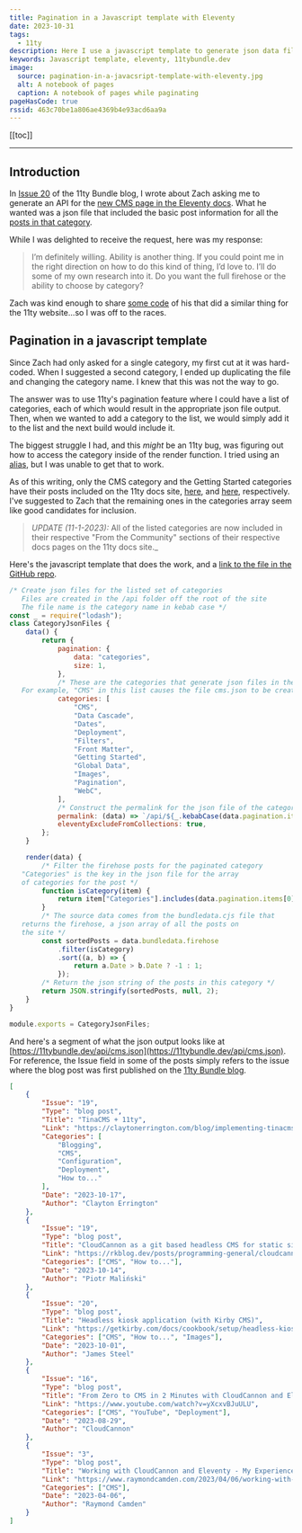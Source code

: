```yaml
---
title: Pagination in a Javascript template with Eleventy
date: 2023-10-31
tags:
  - 11ty
description: Here I use a javascript template to generate json data files for selected categories of the 11tybundle.dev site.
keywords: Javascript template, eleventy, 11tybundle.dev
image:
  source: pagination-in-a-javacsript-template-with-eleventy.jpg
  alt: A notebook of pages
  caption: A notebook of pages while paginating
pageHasCode: true
rssid: 463c70be1a806ae4369b4e93acd6aa9a
---
```


[[toc]]

---

## Introduction

In [Issue 20](https://11tybundle.dev/blog/11ty-bundle-20/) of the 11ty Bundle blog, I wrote about Zach asking me to generate an API for the [new CMS page in the Eleventy docs](https://www.11ty.dev/docs/cms/). What he wanted was a json file that included the basic post information for all the [posts in that category](https://11tybundle.dev/categories/cms/).

While I was delighted to receive the request, here was my response:

> I’m definitely willing. Ability is another thing. If you could point me in the right direction on how to do this kind of thing, I’d love to. I’ll do some of my own research into it. Do you want the full firehose or the ability to choose by category?

Zach was kind enough to share [some code](https://github.com/11ty/11ty-website/blob/main/src/api/urls.11ty.js) of his that did a similar thing for the 11ty website...so I was off to the races.

## Pagination in a javascript template

Since Zach had only asked for a single category, my first cut at it was hard-coded. When I suggested a second category, I ended up duplicating the file and changing the category name. I knew that this was not the way to go.

The answer was to use 11ty's pagination feature where I could have a list of categories, each of which would result in the appropriate json file output. Then, when we wanted to add a category to the list, we would simply add it to the list and the next build would include it.

The biggest struggle I had, and this _might_ be an 11ty bug, was figuring out how to access the category inside of the render function. I tried using an [alias](https://www.11ty.dev/docs/pagination/#aliasing-to-a-different-variable), but I was unable to get that to work.

As of this writing, only the CMS category and the Getting Started categories have their posts included on the 11ty docs site, [here](https://www.11ty.dev/docs/cms/#from-the-community), and [here](https://www.11ty.dev/docs/get-started/), respectively. I've suggested to Zach that the remaining ones in the categories array seem like good candidates for inclusion.

> _UPDATE (11-1-2023):_ All of the listed categories are now included in their respective "From the Community" sections of their respective docs pages on the 11ty docs site.\_

Here's the javascript template that does the work, and a [link to the file in the GitHub repo](https://github.com/bobmonsour/11tybundle.dev/blob/main/src/api/category-json-files.11ty.cjs).

```js
/* Create json files for the listed set of categories
   Files are created in the /api folder off the root of the site
   The file name is the category name in kebab case */
const _ = require("lodash");
class CategoryJsonFiles {
	data() {
		return {
			pagination: {
				data: "categories",
				size: 1,
			},
			/* These are the categories that generate json files in the api directory
   For example, "CMS" in this list causes the file cms.json to be created */
			categories: [
				"CMS",
				"Data Cascade",
				"Dates",
				"Deployment",
				"Filters",
				"Front Matter",
				"Getting Started",
				"Global Data",
				"Images",
				"Pagination",
				"WebC",
			],
			/* Construct the permalink for the json file of the category */
			permalink: (data) => `/api/${_.kebabCase(data.pagination.items[0])}.json`,
			eleventyExcludeFromCollections: true,
		};
	}

	render(data) {
		/* Filter the firehose posts for the paginated category
   "Categories" is the key in the json file for the array
   of categories for the post */
		function isCategory(item) {
			return item["Categories"].includes(data.pagination.items[0]);
		}
		/* The source data comes from the bundledata.cjs file that
   returns the firehose, a json array of all the posts on
   the site */
		const sortedPosts = data.bundledata.firehose
			.filter(isCategory)
			.sort((a, b) => {
				return a.Date > b.Date ? -1 : 1;
			});
		/* Return the json string of the posts in this category */
		return JSON.stringify(sortedPosts, null, 2);
	}
}

module.exports = CategoryJsonFiles;
```

And here's a segment of what the json output looks like at [https://11tybundle.dev/api/cms.json](https://11tybundle.dev/api/cms.json). For reference, the Issue field in some of the posts simply refers to the issue where the blog post was first published on the [11ty Bundle blog](https://11tybundle.dev/blog/).

```json
[
	{
		"Issue": "19",
		"Type": "blog post",
		"Title": "TinaCMS + 11ty",
		"Link": "https://claytonerrington.com/blog/implementing-tinacms-with-11ty/",
		"Categories": [
			"Blogging",
			"CMS",
			"Configuration",
			"Deployment",
			"How to..."
		],
		"Date": "2023-10-17",
		"Author": "Clayton Errington"
	},
	{
		"Issue": "19",
		"Type": "blog post",
		"Title": "CloudCannon as a git based headless CMS for static site generators",
		"Link": "https://rkblog.dev/posts/programming-general/cloudcannon-git-headless-cms/",
		"Categories": ["CMS", "How to..."],
		"Date": "2023-10-14",
		"Author": "Piotr Maliński"
	},
	{
		"Issue": "20",
		"Type": "blog post",
		"Title": "Headless kiosk application (with Kirby CMS)",
		"Link": "https://getkirby.com/docs/cookbook/setup/headless-kiosk-application",
		"Categories": ["CMS", "How to...", "Images"],
		"Date": "2023-10-01",
		"Author": "James Steel"
	},
	{
		"Issue": "16",
		"Type": "blog post",
		"Title": "From Zero to CMS in 2 Minutes with CloudCannon and Eleventy",
		"Link": "https://www.youtube.com/watch?v=yXcxvBJuULU",
		"Categories": ["CMS", "YouTube", "Deployment"],
		"Date": "2023-08-29",
		"Author": "CloudCannon"
	},
	{
		"Issue": "3",
		"Type": "blog post",
		"Title": "Working with CloudCannon and Eleventy - My Experience",
		"Link": "https://www.raymondcamden.com/2023/04/06/working-with-cloudcannon-and-eleventy-my-experience",
		"Categories": ["CMS"],
		"Date": "2023-04-06",
		"Author": "Raymond Camden"
	}
]
```
